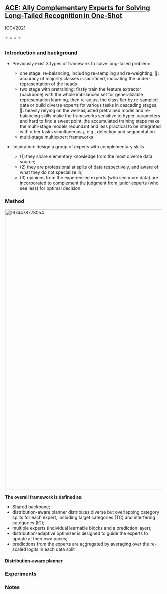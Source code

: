 ## [ACE: Ally Complementary Experts for Solving Long-Tailed Recognition in One-Shot](https://arxiv.org/abs/2108.02385)

ICCV2021 

⭐ ⭐ ⭐ ⭐


### Introduction and background
- Previously exist 3 types of framework to solve long-tailed problem:
  - one stage: re-balancing, including re-sampling and re-weighting; 🙅: accuracy of majority classes is sacrificed, indicating the under-representation of the heads
  - two stage with pretraining: firstly train the feature extractor (backbone) with the whole imbalanced set for generalizable representation learning, then re-adjust the classifier by re-sampled data or build diverse experts for various tasks in cascading stages; 🙅: heavily relying on the well-adjusted pretrained model and re-balancing skills make the frameworks sensitive to hyper-parameters and hard to find a sweet point. the accumulated training steps make the multi-stage models redundant and less practical to be integrated with other tasks simultaneously, e.g., detection and segmentation.
  - multi-stage multiexpert frameworks

- Inspiration: design a group of experts with complementary skills
  - (1) they share elementary knowledge from the most diverse data source; 
  - (2) they are professional at splits of data respectively, and aware of what they do not specialize in; 
  - (3) opinions from the experienced experts (who see more data) are incorporated to complement the judgment from junior experts (who see less) for optimal decision.

### Method
<img width="900" alt="1674478778054" src="https://user-images.githubusercontent.com/46414159/214045848-c70cec05-4f18-4215-be01-b793a7a769e1.png">

**The overall framework is defined as:**

- Shared backbone;
- distribution-aware planner distributes diverse but overlapping category splits for each expert, including target categories (TC) and interfering categories (IC);
- multiple experts (individual learnable blocks and a prediction layer);
- distribution-adaptive optimizer is designed to guide the experts to update at their own paces;
- predictions from the experts are aggregated by averaging
over the re-scaled logits in each data split

#### Distribution-aware planner

### Experiments

### Notes
